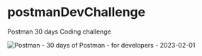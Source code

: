 # postmanDevChallenge
Postman 30 days Coding challenge

![Postman - 30 days of Postman - for developers - 2023-02-01](https://user-images.githubusercontent.com/22134132/215873764-ae215070-2602-4c58-825a-f8a01f7a704d.png)
